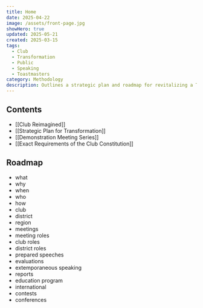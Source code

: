 ```yaml
---
title: Home
date: 2025-04-22
image: /assets/front-page.jpg
showHero: true
updated: 2025-05-21
created: 2025-03-15
tags:
  - Club
  - Transformation
  - Public
  - Speaking
  - Toastmasters
category: Methodology
description: Outlines a strategic plan and roadmap for revitalizing a Toastmasters club, detailing roles, meetings, speeches, evaluations, and international activities to enhance public speaking and leadership skills.
---
```


## Contents

- [[Club Reimagined]]
- [[Strategic Plan for Transformation]]
- [[Demonstration Meeting Series]]
- [[Exact Requirements of the Club Constitution]]

## Roadmap

- what
- why
- when
- who
- how
- club
- district
- region
- meetings
- meeting roles
- club roles
- district roles
- prepared speeches
- evaluations
- extemporaneous speaking
- reports
- education program
- international
- contests
- conferences
